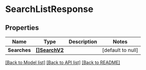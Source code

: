 # SearchListResponse

## Properties
Name | Type | Description | Notes
------------ | ------------- | ------------- | -------------
**Searches** | [**[]SearchV2**](SearchV2.md) |  | [default to null]

[[Back to Model list]](../README.md#documentation-for-models) [[Back to API list]](../README.md#documentation-for-api-endpoints) [[Back to README]](../README.md)

